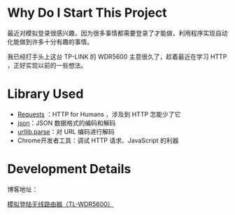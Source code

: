 Why Do I Start This Project
===

最近对模拟登录很感兴趣，因为很多事情都需要登录了才能做，利用程序实现自动化能做到许多十分有趣的事情。

我已经打手头上这台 TP-LINK 的 WDR5600 主意很久了，趁着最近在学习 HTTP ，正好实现以前的一些想法。



Library Used
===

- [Requests](http://docs.python-requests.org/zh_CN/latest/) ：HTTP for Humans ，涉及到 HTTP 怎能少了它
- [json](https://docs.python.org/3.5/library/json.html)：JSON 数据格式的编码和解码
- [urllib.parse](https://docs.python.org/3.5/library/urllib.parse.html)：对 URL 编码进行解码
- Chrome开发者工具：调试 HTTP 请求、JavaScript 的利器



# Development Details

博客地址：

[模拟登陆无线路由器（TL-WDR5600）](https://wish007.github.io/2016/11/02/%E6%A8%A1%E6%8B%9F%E7%99%BB%E9%99%86%E6%97%A0%E7%BA%BF%E8%B7%AF%E7%94%B1%E5%99%A8%EF%BC%88TL-WDR5600%EF%BC%89/)